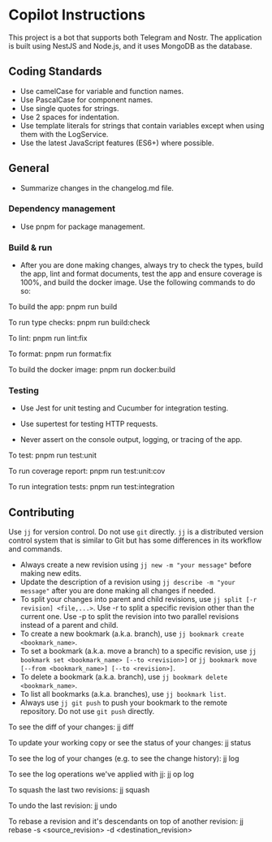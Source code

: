# Copilot Instructions

This project is a bot that supports both Telegram and Nostr. The application is built using NestJS and Node.js, and it uses MongoDB as the database.

## Coding Standards

- Use camelCase for variable and function names.
- Use PascalCase for component names.
- Use single quotes for strings.
- Use 2 spaces for indentation.
- Use template literals for strings that contain variables except when using them with the LogService.
- Use the latest JavaScript features (ES6+) where possible.

## General

- Summarize changes in the changelog.md file.

### Dependency management

- Use pnpm for package management.

### Build & run

- After you are done making changes, always try to check the types, build the app, lint and format documents, test the app and ensure coverage is 100%, and build the docker image. Use the following commands to do so:

To build the app:
pnpm run build

To run type checks:
pnpm run build:check

To lint:
pnpm run lint:fix

To format:
pnpm run format:fix

To build the docker image:
pnpm run docker:build

### Testing

- Use Jest for unit testing and Cucumber for integration testing.
- Use supertest for testing HTTP requests.

- Never assert on the console output, logging, or tracing of the app.

To test:
pnpm run test:unit

To run coverage report:
pnpm run test:unit:cov

To run integration tests:
pnpm run test:integration

## Contributing

Use `jj` for version control. Do not use `git` directly. `jj` is a distributed version control system that is similar to Git but has some differences in its workflow and commands.
- Always create a new revision using `jj new -m "your message"` before making new edits.
- Update the description of a revision using `jj describe -m "your message"` after you are done making all changes if needed.
- To split your changes into parent and child revisions, use `jj split [-r revision] <file,...>`. Use -r to split a specific revision other than the current one. Use -p to split the revision into two parallel revisions instead of a parent and child.
- To create a new bookmark (a.k.a. branch), use `jj bookmark create <bookmark_name>`.
- To set a bookmark (a.k.a. move a branch) to a specific revision, use `jj bookmark set <bookmark_name> [--to <revision>]` or `jj bookmark move [--from <bookmark_name>] [--to <revision>]`.
- To delete a bookmark (a.k.a. branch), use `jj bookmark delete <bookmark_name>`.
- To list all bookmarks (a.k.a. branches), use `jj bookmark list`.
- Always use `jj git push` to push your bookmark to the remote repository. Do not use `git push` directly.

To see the diff of your changes:
jj diff

To update your working copy or see the status of your changes:
jj status

To see the log of your changes (e.g. to see the change history):
jj log

To see the log operations we've applied with jj:
jj op log

To squash the last two revisions:
jj squash

To undo the last revision:
jj undo

To rebase a revision and it's descendants on top of another revision:
jj rebase -s <source_revision> -d <destination_revision>